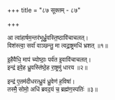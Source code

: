 +++
title = "८७ सूक्तम् - ८७"

+++

आ त्वा॑हार्षम॒न्तर॑भूर्ध्रु॒वस्ति॒ष्ठावि॑चाचलत्।  
विश॑स्त्वा॒ सर्वा॑ वाञ्छन्तु॒ मा त्वद्रा॒ष्ट्रमधि॑ भ्रशत् ॥१॥

इ॒हैवैधि॒ माप॑ च्योष्ठाः॒ पर्व॑त इ॒वावि॑चाचलत्।  
इन्द्र॑ इवे॒ह ध्रु॒वस्ति॑ष्ठे॒ह रा॒ष्ट्रमु॑ धारय ॥२॥

इन्द्र॑ ए॒तम॑दीधरत्ध्रु॒वं ध्रु॒वेण॑ ह॒विषा॑।  
तस्मै॒ सोमो॒ अधि॑ ब्रवद॒यं च॒ ब्रह्म॑ण॒स्पतिः॑ ॥३॥
